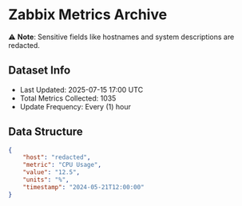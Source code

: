 # Zabbix Metrics Archive

⚠️ **Note**: Sensitive fields like hostnames and system descriptions are redacted.

## Dataset Info
- Last Updated: 2025-07-15 17:00 UTC
- Total Metrics Collected: 1035
- Update Frequency: Every (1) hour

## Data Structure
```json
{
    "host": "redacted",
    "metric": "CPU Usage",
    "value": "12.5",
    "units": "%",
    "timestamp": "2024-05-21T12:00:00"
}
```
